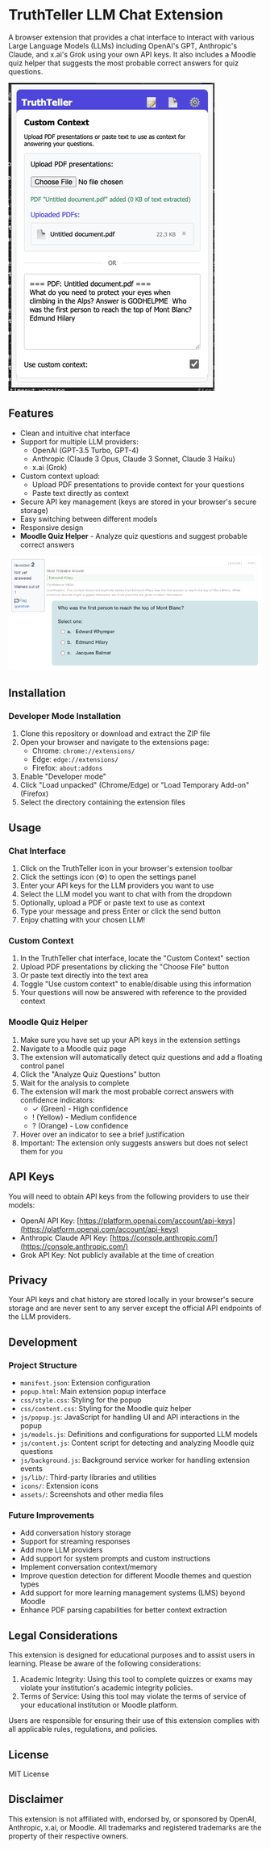 # TruthTeller LLM Chat Extension

A browser extension that provides a chat interface to interact with various Large Language Models (LLMs) including OpenAI's GPT, Anthropic's Claude, and x.ai's Grok using your own API keys. It also includes a Moodle quiz helper that suggests the most probable correct answers for quiz questions.

![TruthTeller Custom Context Feature](assets/extension-context.png)

## Features

- Clean and intuitive chat interface
- Support for multiple LLM providers:
  - OpenAI (GPT-3.5 Turbo, GPT-4)
  - Anthropic (Claude 3 Opus, Claude 3 Sonnet, Claude 3 Haiku)
  - x.ai (Grok)
- Custom context upload:
  - Upload PDF presentations to provide context for your questions
  - Paste text directly as context
- Secure API key management (keys are stored in your browser's secure storage)
- Easy switching between different models
- Responsive design
- **Moodle Quiz Helper** - Analyze quiz questions and suggest probable correct answers

![TruthTeller Quiz Analysis Feature](assets/question-analyze.png)

## Installation

### Developer Mode Installation

1. Clone this repository or download and extract the ZIP file
2. Open your browser and navigate to the extensions page:
   - Chrome: `chrome://extensions/`
   - Edge: `edge://extensions/`
   - Firefox: `about:addons`
3. Enable "Developer mode"
4. Click "Load unpacked" (Chrome/Edge) or "Load Temporary Add-on" (Firefox)
5. Select the directory containing the extension files

## Usage

### Chat Interface

1. Click on the TruthTeller icon in your browser's extension toolbar
2. Click the settings icon (⚙️) to open the settings panel
3. Enter your API keys for the LLM providers you want to use
4. Select the LLM model you want to chat with from the dropdown
5. Optionally, upload a PDF or paste text to use as context
6. Type your message and press Enter or click the send button
7. Enjoy chatting with your chosen LLM!

### Custom Context

1. In the TruthTeller chat interface, locate the "Custom Context" section
2. Upload PDF presentations by clicking the "Choose File" button
3. Or paste text directly into the text area
4. Toggle "Use custom context" to enable/disable using this information
5. Your questions will now be answered with reference to the provided context

### Moodle Quiz Helper

1. Make sure you have set up your API keys in the extension settings
2. Navigate to a Moodle quiz page
3. The extension will automatically detect quiz questions and add a floating control panel
4. Click the "Analyze Quiz Questions" button
5. Wait for the analysis to complete
6. The extension will mark the most probable correct answers with confidence indicators:
   - ✓ (Green) - High confidence
   - ! (Yellow) - Medium confidence
   - ? (Orange) - Low confidence
7. Hover over an indicator to see a brief justification
8. Important: The extension only suggests answers but does not select them for you

## API Keys

You will need to obtain API keys from the following providers to use their models:

- OpenAI API Key: [https://platform.openai.com/account/api-keys](https://platform.openai.com/account/api-keys)
- Anthropic Claude API Key: [https://console.anthropic.com/](https://console.anthropic.com/)
- Grok API Key: Not publicly available at the time of creation

## Privacy

Your API keys and chat history are stored locally in your browser's secure storage and are never sent to any server except the official API endpoints of the LLM providers.

## Development

### Project Structure

- `manifest.json`: Extension configuration
- `popup.html`: Main extension popup interface
- `css/style.css`: Styling for the popup
- `css/content.css`: Styling for the Moodle quiz helper
- `js/popup.js`: JavaScript for handling UI and API interactions in the popup
- `js/models.js`: Definitions and configurations for supported LLM models
- `js/content.js`: Content script for detecting and analyzing Moodle quiz questions
- `js/background.js`: Background service worker for handling extension events
- `js/lib/`: Third-party libraries and utilities
- `icons/`: Extension icons
- `assets/`: Screenshots and other media files

### Future Improvements

- Add conversation history storage
- Support for streaming responses
- Add more LLM providers
- Add support for system prompts and custom instructions
- Implement conversation context/memory
- Improve question detection for different Moodle themes and question types
- Add support for more learning management systems (LMS) beyond Moodle
- Enhance PDF parsing capabilities for better context extraction

## Legal Considerations

This extension is designed for educational purposes and to assist users in learning. Please be aware of the following considerations:

1. Academic Integrity: Using this tool to complete quizzes or exams may violate your institution's academic integrity policies.
2. Terms of Service: Using this tool may violate the terms of service of your educational institution or Moodle platform.

Users are responsible for ensuring their use of this extension complies with all applicable rules, regulations, and policies.

## License

MIT License

## Disclaimer

This extension is not affiliated with, endorsed by, or sponsored by OpenAI, Anthropic, x.ai, or Moodle. All trademarks and registered trademarks are the property of their respective owners. 